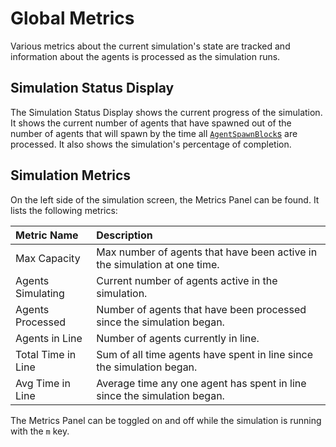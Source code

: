 # Global Metrics

Various metrics about the current simulation's state are tracked and information about the agents is processed as the simulation runs.

## Simulation Status Display

The Simulation Status Display shows the current progress of the simulation.  It shows the current number of agents that have spawned out of the number of agents that will spawn by the time all [`AgentSpawnBlock`s](../config/simulation/agent-spawn-config.md#agentspawnblock) are processed.  It also shows the simulation's percentage of completion.

## Simulation Metrics

On the left side of the simulation screen, the Metrics Panel can be found.  It lists the following metrics:

Metric Name | Description
:-----|:----------
Max Capacity | Max number of agents that have been active in the simulation at one time.
Agents Simulating | Current number of agents active in the simulation.
Agents Processed | Number of agents that have been processed since the simulation began.
Agents in Line | Number of agents currently in line.
Total Time in Line | Sum of all time agents have spent in line since the simulation began.
Avg Time in Line | Average time any one agent has spent in line since the simulation began.

The Metrics Panel can be toggled on and off while the simulation is running with the `m` key.
